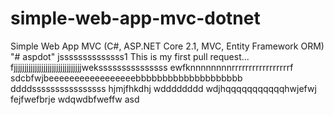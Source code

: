 # simple-web-app-mvc-dotnet
Simple Web App MVC (C#, ASP.NET Core 2.1, MVC, Entity Framework ORM)
"# aspdot" jssssssssssssss1
This is my first pull request...
fjjjjjjjjjjjjjjjjjjjjjjjjjjjjjjjjweksssssssssssssss
ewfknnnnnnnnrrrrrrrrrrrrrrrrrf
sdcbfwjbeeeeeeeeeeeeeeeeebbbbbbbbbbbbbbbbbbbb
ddddssssssssssssssss
hjmjfhkdhj
wdddddddd
wdjhqqqqqqqqqqqhwjefwj
fejfwefbrje
wdqwdbfweffw
asd
